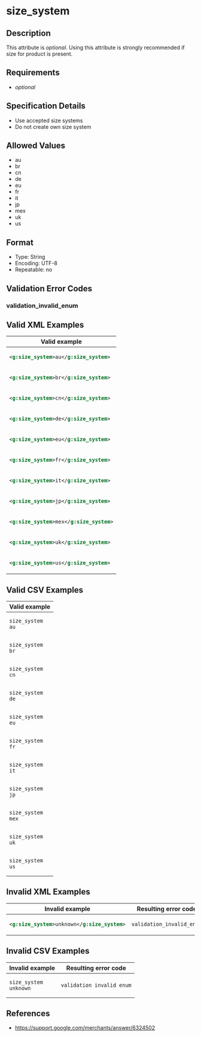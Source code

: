 # size_system

## Description

This attribute is *optional*.
Using this attribute is strongly recommended if size for product is present.

## Requirements

* *optional*


## Specification Details

- Use accepted size systems
- Do not create own size system

## Allowed Values
- au
- br
- cn
- de
- eu
- fr
- it
- jp
- mex
- uk
- us

## Format

- Type: String
- Encoding: UTF-8
- Repeatable: no


## Validation Error Codes

### validation_invalid_enum

## Valid XML Examples

<table>
<thead>
<tr><th>Valid example                     </th></tr>
</thead>
<tbody>
<tr><td>

```xml
<g:size_system>au</g:size_system> 
```

</td></tr>
<tr><td>

```xml
<g:size_system>br</g:size_system> 
```

</td></tr>
<tr><td>

```xml
<g:size_system>cn</g:size_system> 
```

</td></tr>
<tr><td>

```xml
<g:size_system>de</g:size_system> 
```

</td></tr>
<tr><td>

```xml
<g:size_system>eu</g:size_system> 
```

</td></tr>
<tr><td>

```xml
<g:size_system>fr</g:size_system> 
```

</td></tr>
<tr><td>

```xml
<g:size_system>it</g:size_system> 
```

</td></tr>
<tr><td>

```xml
<g:size_system>jp</g:size_system> 
```

</td></tr>
<tr><td>

```xml
<g:size_system>mex</g:size_system>
```

</td></tr>
<tr><td>

```xml
<g:size_system>uk</g:size_system> 
```

</td></tr>
<tr><td>

```xml
<g:size_system>us</g:size_system> 
```

</td></tr>
</tbody>
</table>

## Valid CSV Examples

<table>
<thead>
<tr><th>Valid example  </th></tr>
</thead>
<tbody>
<tr><td>

```csv
size_system
au 
```

</td></tr>
<tr><td>

```csv
size_system
br 
```

</td></tr>
<tr><td>

```csv
size_system
cn 
```

</td></tr>
<tr><td>

```csv
size_system
de 
```

</td></tr>
<tr><td>

```csv
size_system
eu 
```

</td></tr>
<tr><td>

```csv
size_system
fr 
```

</td></tr>
<tr><td>

```csv
size_system
it 
```

</td></tr>
<tr><td>

```csv
size_system
jp 
```

</td></tr>
<tr><td>

```csv
size_system
mex
```

</td></tr>
<tr><td>

```csv
size_system
uk 
```

</td></tr>
<tr><td>

```csv
size_system
us 
```

</td></tr>
</tbody>
</table>

## Invalid XML Examples

<table>
<thead>
<tr><th>Invalid example                       </th><th>Resulting error code   </th></tr>
</thead>
<tbody>
<tr><td>

```xml
<g:size_system>unknown</g:size_system>
```

</td><td>

```xml
validation_invalid_enum
```

</td></tr>
</tbody>
</table>

## Invalid CSV Examples

<table>
<thead>
<tr><th>Invalid example    </th><th>Resulting error code   </th></tr>
</thead>
<tbody>
<tr><td>

```csv
size_system
unknown
```

</td><td>

```csv
validation_invalid_enum
```

</td></tr>
</tbody>
</table>

## References
* https://support.google.com/merchants/answer/6324502
